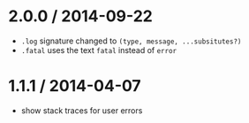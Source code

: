 
2.0.0 / 2014-09-22
==================

 * `.log` signature changed to `(type, message, ...subsitutes?)`
 * `.fatal` uses the text `fatal` instead of `error`

1.1.1 / 2014-04-07
==================

 * show stack traces for user errors
